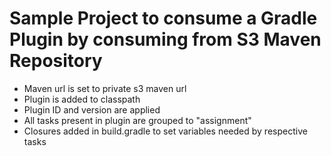 # Sample Project to consume a Gradle Plugin by consuming from S3 Maven Repository
- Maven url is set to private s3 maven url
- Plugin is added to classpath
- Plugin ID and version are applied
- All tasks present in plugin are grouped to "assignment"
- Closures added in build.gradle to set variables needed by respective tasks 